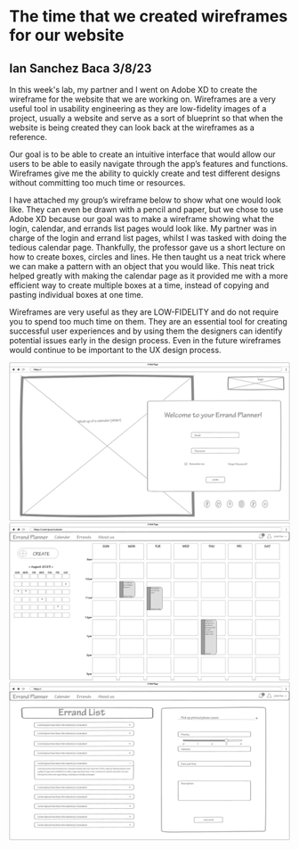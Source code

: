 # The time that we created wireframes for our website
## Ian Sanchez Baca 3/8/23

In this week's lab, my partner and I went on Adobe XD to create the wireframe for the website that we are working on. Wireframes are a very useful tool in usability engineering as they are low-fidelity images of a project, usually a website and serve as a sort of blueprint so that when the website is being created they can look back at the wireframes as a reference.

Our goal is to be able to create an intuitive interface that would allow our users to be able to easily navigate through the app’s features and functions. Wireframes give me the ability to quickly create and test different designs without committing too much time or resources. 

I have attached my group’s wireframe below to show what one would look like. They can even be drawn with a pencil and paper, but we chose to use Adobe XD because our goal was to make a wireframe showing what the login, calendar, and errands list pages would look like. My partner was in charge of the login and errand list pages, whilst I was tasked with doing the tedious calendar page. Thankfully, the professor gave us a short lecture on how to create boxes, circles and lines. He then taught us a neat trick where we can make a pattern with an object that you would like.  This neat trick helped greatly with making the calendar page as it provided me with a more efficient way to create multiple boxes at a time, instead of copying and pasting individual boxes at one time. 

Wireframes are very useful as they are LOW-FIDELITY and do not require you to spend too much time on them. They are an essential tool for creating successful user experiences and by using them the designers can identify potential issues early in the design process. Even in the future wireframes would continue to be important to the UX design process. 


![LOGIN](https://raw.githubusercontent.com/UsabilityEngineering/ux-portfolio-IanSanchezBaca/master/assets/Login.png)
![CALANDAR](https://raw.githubusercontent.com/UsabilityEngineering/ux-portfolio-IanSanchezBaca/master/assets/Calender.png)
![ADD_AN_ERRAND](https://raw.githubusercontent.com/UsabilityEngineering/ux-portfolio-IanSanchezBaca/master/assets/Add_an_Errand.png)
